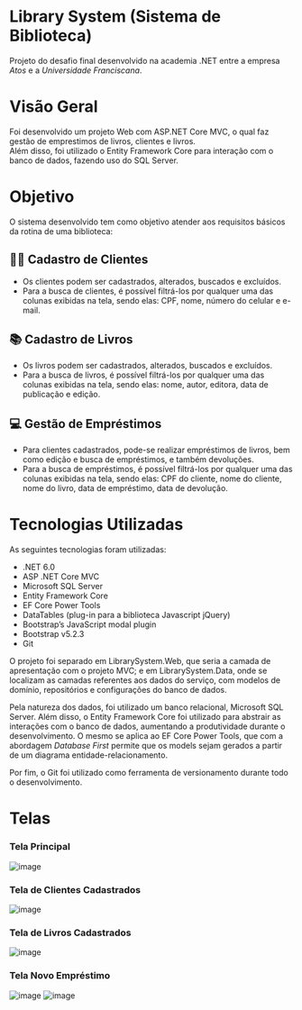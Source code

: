 # Library System (Sistema de Biblioteca)

Projeto do desafio final desenvolvido na academia .NET entre a empresa *Atos* e a *Universidade Franciscana*.

# Visão Geral

Foi desenvolvido um projeto Web com ASP.NET Core MVC, o qual faz gestão de emprestimos de livros, 
clientes e livros.  
Além disso, foi utilizado o Entity Framework Core para interação com o banco de dados, 
fazendo uso do SQL Server.

# Objetivo

O sistema desenvolvido tem como objetivo atender aos requisitos básicos da rotina de uma biblioteca:

## :red_haired_woman: Cadastro de Clientes
- Os clientes podem ser cadastrados, alterados, buscados e excluídos.
- Para a busca de clientes, é possível filtrá-los por qualquer uma das colunas exibidas na tela, 
sendo elas: CPF, nome, número do celular e e-mail.

## :books: Cadastro de Livros
- Os livros podem ser cadastrados, alterados, buscados e excluídos.
- Para a busca de livros, é possível filtrá-los por qualquer uma das colunas exibidas na tela, 
sendo elas: nome, autor, editora, data de publicação e edição.

## :computer: Gestão de Empréstimos
- Para clientes cadastrados, pode-se realizar empréstimos de livros, bem como edição e busca de
empréstimos, e também devoluções.
- Para a busca de empréstimos, é possível filtrá-los por qualquer uma das colunas exibidas na tela, 
sendo elas: CPF do cliente, nome do cliente, nome do livro, data de empréstimo,
data de devolução.

# Tecnologias Utilizadas

As seguintes tecnologias foram utilizadas:

- .NET 6.0
- ASP .NET Core MVC
- Microsoft SQL Server
- Entity Framework Core
- EF Core Power Tools
- DataTables (plug-in para a biblioteca Javascript jQuery)
- Bootstrap’s JavaScript modal plugin
- Bootstrap v5.2.3
- Git

O projeto foi separado em LibrarySystem.Web, que seria a camada de apresentação 
com o projeto MVC; e em LibrarySystem.Data, onde se localizam as camadas referentes 
aos dados do serviço, com modelos de domínio, repositórios e configurações do banco 
de dados.  

Pela natureza dos dados, foi utilizado um banco relacional, Microsoft SQL Server.
Além disso, o Entity Framework Core foi utilizado para abstrair as interações com o 
banco de dados, aumentando a produtividade durante o desenvolvimento. O mesmo se aplica 
ao EF Core Power Tools, que com a abordagem *Database First* permite que os models
sejam gerados a partir de um diagrama entidade-relacionamento.  

Por fim, o Git foi utilizado como ferramenta de versionamento durante todo o desenvolvimento.

# Telas

### Tela Principal
![image](https://user-images.githubusercontent.com/83368340/208149339-df2cdc2a-dd2b-45c9-a5b1-c78a6437a716.png)

### Tela de Clientes Cadastrados
![image](https://user-images.githubusercontent.com/83368340/208149934-fecd761b-37ed-4a60-b5e9-4ab003aa3d52.png)

### Tela de Livros Cadastrados
![image](https://user-images.githubusercontent.com/83368340/208149979-d57a8db5-11ee-4dee-81b3-51f84369fc96.png)

### Tela Novo Empréstimo
![image](https://user-images.githubusercontent.com/83368340/208150058-3e5267c3-bc6e-4afe-b4da-17a89b439435.png)
![image](https://user-images.githubusercontent.com/83368340/208150095-ee262e09-bc44-4bdc-8af1-70408996124c.png)







